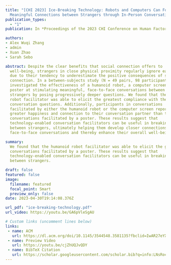 ```yaml
---
title: "[CHI 2023] Ice-Breaking Technology: Robots and Computers Can Foster
  Meaningful Connections between Strangers through In-Person Conversations"
publication_types:
  - "1"
publication: In *Proceedings of the 2023 CHI Conference on Human Factors in Computing Systems*

authors:
- Alex Wuqi Zhang
- admin
- Xuan Zhao
- Sarah Sebo

abstract: Despite the clear benefits that social connection offers to
  well-being, strangers in close physical proximity regularly ignore each other
  due to their tendency to underestimate the positive consequences of social
  connection. In a between-subjects study (N = 49 pairs, 98 participants), we
  investigated the effectiveness of a humanoid robot, a computer screen, and a
  poster at stimulating meaningful, face-to-face conversations between two
  strangers by posing progressively deeper questions. We found that the humanoid
  robot facilitator was able to elicit the greatest compliance with the deep
  conversation questions. Additionally, participants in conversations
  facilitated by either the humanoid robot or the computer screen reported
  greater happiness and connection to their conversation partner than those in
  conversations facilitated by a poster. These results suggest that
  technology-enabled conversation facilitators can be useful in breaking the ice
  between strangers, ultimately helping them develop closer connections through
  face-to-face conversations and thereby enhance their overall well-being.

summary: 
  We found that the humanoid robot facilitator was able to elicit the greatest compliance with the deep conversation questions. Additionally, participants in conversations facilitated by either the humanoid robot or the computer screen reported greater happiness and connection to their conversation partner than those in
  conversations facilitated by a poster. These results suggest that
  technology-enabled conversation facilitators can be useful in breaking the ice
  between strangers. 

draft: false
featured: false
image:
  filename: featured
  focal_point: Smart
  preview_only: false
date: 2023-04-30T19:14:08.376Z

url_pdf: "ice-breaking-technology.pdf"
url_video: https://youtu.be/GA6pVleSgAU

# Custom links (uncomment lines below)
links:
 - name: ACM
   url: https://dl.acm.org/doi/10.1145/3544548.3581135?fbclid=IwAR27eYXF-5SwbEf_TOMjFIUYWO4pDOruu-BqZSDdI-ptxrbC5lF5MXzS1fo
 - name: Preview Video
   url: https://youtu.be/cjZhUQJvQDY
 - name: BibTeX Citation
   url: https://scholar.googleusercontent.com/scholar.bib?q=info:LNsRoch85v8J:scholar.google.com/&output=citation&scisdr=CgJN6Q2BEKTD9sXIsUU:AAZF9b8AAAAAaHbOqUUQTYGQz7xcz3l7AOXtUDk&scisig=AAZF9b8AAAAAaHbOqePsMNQLUE213lEk6nXUVWE&scisf=4&ct=citation&cd=-1&hl=en&scfhb=1
---
```

